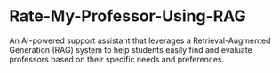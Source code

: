 # Rate-My-Professor-Using-RAG
An AI-powered support assistant that leverages a Retrieval-Augmented Generation (RAG) system to help students easily find and evaluate professors based on their specific needs and preferences.

